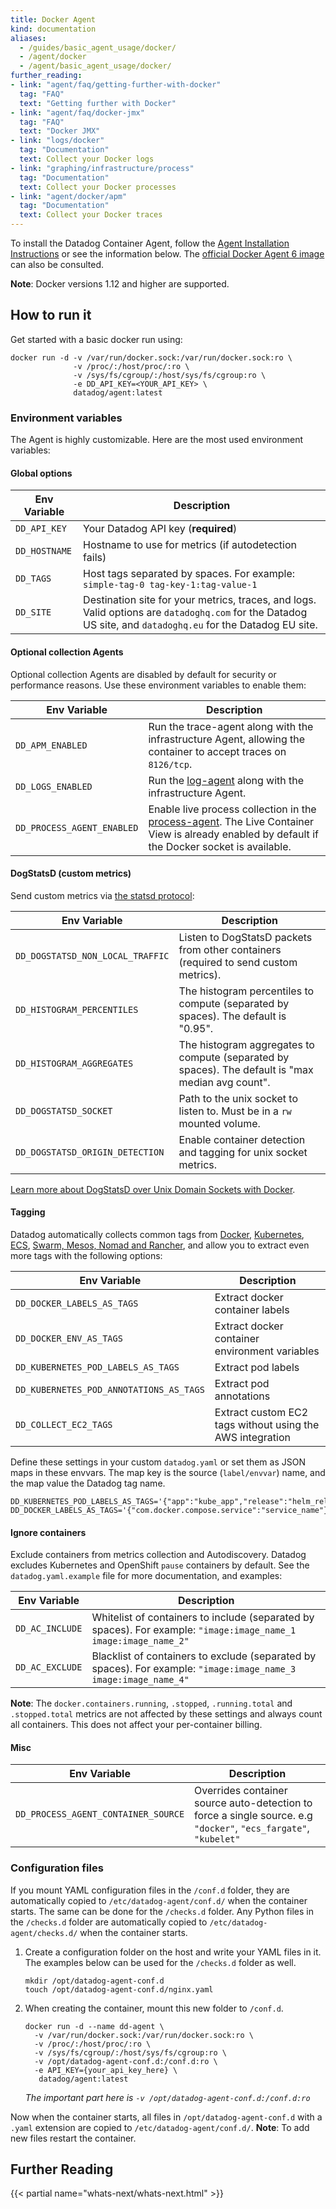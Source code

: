 ```yaml
---
title: Docker Agent
kind: documentation
aliases:
  - /guides/basic_agent_usage/docker/
  - /agent/docker
  - /agent/basic_agent_usage/docker/
further_reading:
- link: "agent/faq/getting-further-with-docker"
  tag: "FAQ"
  text: "Getting further with Docker"
- link: "agent/faq/docker-jmx"
  tag: "FAQ"
  text: "Docker JMX"
- link: "logs/docker"
  tag: "Documentation"
  text: Collect your Docker logs
- link: "graphing/infrastructure/process"
  tag: "Documentation"
  text: Collect your Docker processes
- link: "agent/docker/apm"
  tag: "Documentation"
  text: Collect your Docker traces
---
```


To install the Datadog Container Agent, follow the [Agent Installation Instructions][1] or see the information below. The [official Docker Agent 6 image][2] can also be consulted.

**Note**: Docker versions 1.12 and higher are supported.

## How to run it

Get started with a basic docker run using:

```shell
docker run -d -v /var/run/docker.sock:/var/run/docker.sock:ro \
              -v /proc/:/host/proc/:ro \
              -v /sys/fs/cgroup/:/host/sys/fs/cgroup:ro \
              -e DD_API_KEY=<YOUR_API_KEY> \
              datadog/agent:latest
```

### Environment variables

The Agent is highly customizable. Here are the most used environment variables:

#### Global options

| Env Variable    | Description                                                                                                                                                 |
| --------------- | ----------------------------------------------------------------------------------                                                                          |
| `DD_API_KEY`    | Your Datadog API key (**required**)                                                                                                                         |
| `DD_HOSTNAME`   | Hostname to use for metrics (if autodetection fails)                                                                                                        |
| `DD_TAGS`       | Host tags separated by spaces. For example: `simple-tag-0 tag-key-1:tag-value-1`                                                                            |
| `DD_SITE`       | Destination site for your metrics, traces, and logs. Valid options are `datadoghq.com` for the Datadog US site, and `datadoghq.eu` for the Datadog EU site. |



#### Optional collection Agents

Optional collection Agents are disabled by default for security or performance reasons. Use these environment variables to enable them:

| Env Variable               | Description                                                                                                                                        |
|----------------------------|----------------------------------------------------------------------------------------------------------------------------------------------------|
| `DD_APM_ENABLED`           | Run the trace-agent along with the infrastructure Agent, allowing the container to accept traces on `8126/tcp`.                                    |
| `DD_LOGS_ENABLED`          | Run the [log-agent][3] along with the infrastructure Agent.                                                                                        |
| `DD_PROCESS_AGENT_ENABLED` | Enable live process collection in the [process-agent][4]. The Live Container View is already enabled by default if the Docker socket is available. |

#### DogStatsD (custom metrics)

Send custom metrics via [the statsd protocol][5]:

| Env Variable                     | Description                                                                                       |
|----------------------------------|---------------------------------------------------------------------------------------------------|
| `DD_DOGSTATSD_NON_LOCAL_TRAFFIC` | Listen to DogStatsD packets from other containers (required to send custom metrics).              |
| `DD_HISTOGRAM_PERCENTILES`       | The histogram percentiles to compute (separated by spaces). The default is "0.95".                |
| `DD_HISTOGRAM_AGGREGATES`        | The histogram aggregates to compute (separated by spaces). The default is "max median avg count". |
| `DD_DOGSTATSD_SOCKET`            | Path to the unix socket to listen to. Must be in a `rw` mounted volume.                           |
| `DD_DOGSTATSD_ORIGIN_DETECTION`  | Enable container detection and tagging for unix socket metrics.                                   |

[Learn more about DogStatsD over Unix Domain Sockets with Docker][6].

#### Tagging

Datadog automatically collects common tags from [Docker][7], [Kubernetes][8], [ECS][9], [Swarm, Mesos, Nomad and Rancher][7], and allow you to extract even more tags with the following options:

| Env Variable                            | Description                                               |
|-----------------------------------------|-----------------------------------------------------------|
| `DD_DOCKER_LABELS_AS_TAGS`              | Extract docker container labels                           |
| `DD_DOCKER_ENV_AS_TAGS`                 | Extract docker container environment variables            |
| `DD_KUBERNETES_POD_LABELS_AS_TAGS`      | Extract pod labels                                        |
| `DD_KUBERNETES_POD_ANNOTATIONS_AS_TAGS` | Extract pod annotations                                   |
| `DD_COLLECT_EC2_TAGS`                   | Extract custom EC2 tags without using the AWS integration |

Define these settings in your custom `datadog.yaml` or set them as JSON maps in these envvars. The map key is the source (`label/envvar`) name, and the map value the Datadog tag name.

```shell
DD_KUBERNETES_POD_LABELS_AS_TAGS='{"app":"kube_app","release":"helm_release"}'
DD_DOCKER_LABELS_AS_TAGS='{"com.docker.compose.service":"service_name"}'
```

#### Ignore containers

Exclude containers from metrics collection and Autodiscovery. Datadog excludes Kubernetes and OpenShift `pause` containers by default. See the `datadog.yaml.example` file for more documentation, and examples:

| Env Variable    | Description                                                                                                             |
|-----------------|-------------------------------------------------------------------------------------------------------------------------|
| `DD_AC_INCLUDE` | Whitelist of containers to include (separated by spaces). For example: `"image:image_name_1 image:image_name_2"` |
| `DD_AC_EXCLUDE` | Blacklist of containers to exclude (separated by spaces). For example: `"image:image_name_3 image:image_name_4"`        |

**Note**: The `docker.containers.running`, `.stopped`, `.running.total` and `.stopped.total` metrics are not affected by these settings and always count all containers. This does not affect your per-container billing.

#### Misc

| Env Variable                        | Description                                                                                                      |
|-------------------------------------|------------------------------------------------------------------------------------------------------------------|
| `DD_PROCESS_AGENT_CONTAINER_SOURCE` | Overrides container source auto-detection to force a single source. e.g `"docker"`, `"ecs_fargate"`, `"kubelet"` |

### Configuration files

If you mount YAML configuration files in the `/conf.d` folder, they are automatically copied to `/etc/datadog-agent/conf.d/` when the container starts. The same can be done for the `/checks.d` folder. Any Python files in the `/checks.d` folder are automatically copied to `/etc/datadog-agent/checks.d/` when the container starts.

1. Create a configuration folder on the host and write your YAML files in it. The examples below can be used for the `/checks.d` folder as well.

    ```
    mkdir /opt/datadog-agent-conf.d
    touch /opt/datadog-agent-conf.d/nginx.yaml
    ```

2. When creating the container, mount this new folder to `/conf.d`.
    ```
    docker run -d --name dd-agent \
      -v /var/run/docker.sock:/var/run/docker.sock:ro \
      -v /proc/:/host/proc/:ro \
      -v /sys/fs/cgroup/:/host/sys/fs/cgroup:ro \
      -v /opt/datadog-agent-conf.d:/conf.d:ro \
      -e API_KEY={your_api_key_here} \
       datadog/agent:latest
    ```

    _The important part here is `-v /opt/datadog-agent-conf.d:/conf.d:ro`_

Now when the container starts, all files in `/opt/datadog-agent-conf.d` with a `.yaml` extension are copied to `/etc/datadog-agent/conf.d/`. **Note**: To add new files restart the container.

## Further Reading

{{< partial name="whats-next/whats-next.html" >}}

[1]: https://app.datadoghq.com/account/settings#agent/docker
[2]: https://hub.docker.com/r/datadog/agent
[3]: /logs
[4]: /graphing/infrastructure/process
[5]: https://docs.datadoghq.com/developers/dogstatsd
[6]: /developers/dogstatsd/unix_socket
[7]: https://github.com/DataDog/datadog-agent/blob/master/pkg/tagger/collectors/docker_extract.go
[8]: https://github.com/DataDog/datadog-agent/blob/master/pkg/tagger/collectors/kubelet_extract.go
[9]: https://github.com/DataDog/datadog-agent/blob/master/pkg/tagger/collectors/ecs_extract.go
